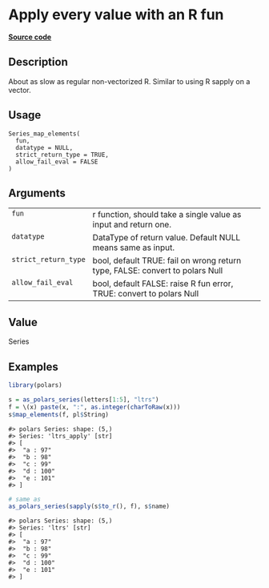 

# Apply every value with an R fun

[**Source code**](https://github.com/pola-rs/r-polars/tree/main/R/series__series.R#L608)

## Description

About as slow as regular non-vectorized R. Similar to using R sapply on
a vector.

## Usage

<pre><code class='language-R'>Series_map_elements(
  fun,
  datatype = NULL,
  strict_return_type = TRUE,
  allow_fail_eval = FALSE
)
</code></pre>

## Arguments

<table>
<tr>
<td style="white-space: nowrap; font-family: monospace; vertical-align: top">
<code id="Series_map_elements_:_fun">fun</code>
</td>
<td>
r function, should take a single value as input and return one.
</td>
</tr>
<tr>
<td style="white-space: nowrap; font-family: monospace; vertical-align: top">
<code id="Series_map_elements_:_datatype">datatype</code>
</td>
<td>
DataType of return value. Default NULL means same as input.
</td>
</tr>
<tr>
<td style="white-space: nowrap; font-family: monospace; vertical-align: top">
<code id="Series_map_elements_:_strict_return_type">strict_return_type</code>
</td>
<td>
bool, default TRUE: fail on wrong return type, FALSE: convert to polars
Null
</td>
</tr>
<tr>
<td style="white-space: nowrap; font-family: monospace; vertical-align: top">
<code id="Series_map_elements_:_allow_fail_eval">allow_fail_eval</code>
</td>
<td>
bool, default FALSE: raise R fun error, TRUE: convert to polars Null
</td>
</tr>
</table>

## Value

Series

## Examples

``` r
library(polars)

s = as_polars_series(letters[1:5], "ltrs")
f = \(x) paste(x, ":", as.integer(charToRaw(x)))
s$map_elements(f, pl$String)
```

    #> polars Series: shape: (5,)
    #> Series: 'ltrs_apply' [str]
    #> [
    #>  "a : 97"
    #>  "b : 98"
    #>  "c : 99"
    #>  "d : 100"
    #>  "e : 101"
    #> ]

``` r
# same as
as_polars_series(sapply(s$to_r(), f), s$name)
```

    #> polars Series: shape: (5,)
    #> Series: 'ltrs' [str]
    #> [
    #>  "a : 97"
    #>  "b : 98"
    #>  "c : 99"
    #>  "d : 100"
    #>  "e : 101"
    #> ]
